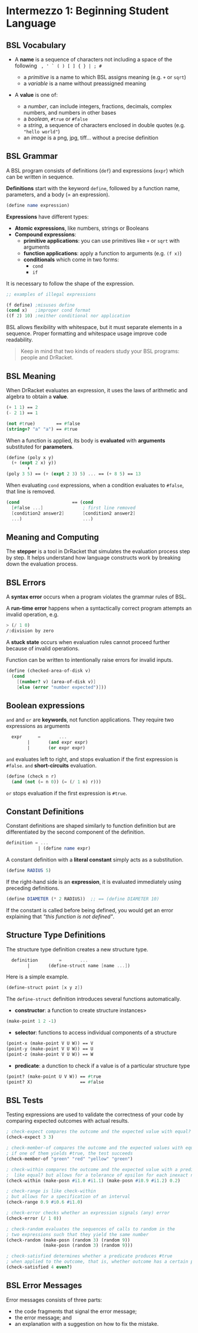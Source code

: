 # Intermezzo 1: Beginning Student Language

## BSL Vocabulary

- A **name** is a sequence of characters not including a space of the following `` , ' ` ( ) [ ] { } | ; #``

  - a _primitive_ is a name to which BSL assigns meaning (e.g. `+` or `sqrt`)
  - a _variable_ is a name without preassigned meaning

- A **value** is one of:
  - a _number_, can include integers, fractions, decimals, complex numbers, and numbers in other bases
  - a _boolean_, `#true` or `#false`
  - a _string_, a sequence of characters enclosed in double quotes (e.g. `"hello world"`)
  - an _image_ is a png, jpg, tiff... without a precise definition

## BSL Grammar

A BSL program consists of definitions (`def`) and expressions (`expr`) which can be written in sequence.

**Definitions** start with the keyword `define`, followed by a function name, parameters, and a body (= an expression).

```scheme
(define name expression)
```

**Expressions** have different types:

- **Atomic expressions**, like numbers, strings or Booleans
- **Compound expressions**:
  - **primitive applications**: you can use primitives like `+` or `sqrt` with arguments
  - **function applications**: apply a function to arguments (e.g. `(f x)`)
  - **conditionals** which come in two forms:
    - `cond`
    - `if`

It is necessary to follow the shape of the expression.

```scheme
;; examples of illegal expressions

(f define) ;misuses define
(cond x)   ;improper cond format
((f 2) 10) ;neither conditional nor application
```

BSL allows flexibility with whitespace, but it must separate elements in a sequence.
Proper formatting and whitespace usage improve code readability.

> Keep in mind that two kinds of readers study your BSL programs: people and DrRacket.

## BSL Meaning

When DrRacket evaluates an expression, it uses the laws of arithmetic and algebra to obtain a **value**.

```scheme
(+ 1 1) == 2
(- 2 1) == 1

(not #true)        == #false
(string=? "a" "a") == #true
```

When a function is applied, its body is **evaluated** with **arguments** substituted for **parameters**.

```scheme
(define (poly x y)
  (+ (expt 2 x) y))
        ⬇️
(poly 3 5) == (+ (expt 2 3) 5) ... == (+ 8 5) == 13
```

When evaluating `cond` expressions, when a condition evaluates to `#false`, that line is removed.

```scheme
(cond                    == (cond
  [#false ...]               ; first line removed
  [condition2 answer2]       [condition2 answer2]
  ...)                       ...)
```

## Meaning and Computing

The **stepper** is a tool in DrRacket that simulates the evaluation process step by step. It helps understand how language constructs work by breaking down the evaluation process.

## BSL Errors

A **syntax error** occurs when a program violates the grammar rules of BSL.

A **run-time error** happens when a syntactically correct program attempts an invalid operation, e.g.

```scheme
> (/ 1 0)
/:division by zero
```

A **stuck state** occurs when evaluation rules cannot proceed further because of invalid operations.

Function can be written to intentionally raise errors for invalid inputs.

```scheme
(define (checked-area-of-disk v)
  (cond
    [(number? v) (area-of-disk v)]
    [else (error "number expected")]))
```

## Boolean expressions

`and` and `or` are **keywords**, not function applications. They require two expressions as arguments

```scheme
  expr	 	=	 	...
 	 	|	 	(and expr expr)
 	 	|	 	(or expr expr)
```

`and` evaluates left to right, and stops evaluation if the first expression is `#false`. `and` **short-circuits** evaluation.

```scheme
(define (check n r)
  (and (not (= n 0)) (= (/ 1 n) r)))
```

`or` stops evaluation if the first expression is `#true`.

## Constant Definitions

Constant definitions are shaped similarly to function definition but are differentiated by the second component of the definition.

```scheme
definition = ...
            | (define name expr)
```

A constant definition with a **literal constant** simply acts as a substitution.

```scheme
(define RADIUS 5)
```

If the right-hand side is an **expression**, it is evaluated immediately using preceding definitions.

```scheme
(define DIAMETER (* 2 RADIUS))  ;; == (define DIAMETER 10)
```

If the constant is called before being defined, you would get an error explaining that _"this function is not defined"_.

## Structure Type Definitions

The structure type definition creates a new structure type.

```scheme
  definition	 	=	 	...
 	 	|	 	(define-struct name [name ...])
```

Here is a simple example.

```scheme
(define-struct point [x y z])
```

The `define-struct` definition introduces several functions automatically.

- **constructor**: a function to create structure instances>

```scheme
(make-point 1 2 -1)
```

- **selector**: functions to access individual components of a structure

```scheme
(point-x (make-point V U W)) == V
(point-y (make-point V U W)) == U
(point-z (make-point V U W)) == W
```

- **predicate**: a dunction to check if a value is of a particular structure type

```scheme
(point? (make-point U V W)) == #true
(point? X)                  == #false
```

## BSL Tests

Testing expressions are used to validate the correctness of your code by comparing expected outcomes with actual results.

```scheme
; check-expect compares the outcome and the expected value with equal?
(check-expect 3 3)

; check-member-of compares the outcome and the expected values with equal?
; if one of them yields #true, the test succeeds
(check-member-of "green" "red" "yellow" "green")

; check-within compares the outcome and the expected value with a predicate
;  like equal? but allows for a tolerance of epsilon for each inexact number
(check-within (make-posn #i1.0 #i1.1) (make-posn #i0.9 #i1.2) 0.2)

; check-range is like check-within
; but allows for a specification of an interval
(check-range 0.9 #i0.6 #i1.0)

; check-error checks whether an expression signals (any) error
(check-error (/ 1 0))

; check-random evaluates the sequences of calls to random in the
; two expressions such that they yield the same number
(check-random (make-posn (random 3) (random 9))
              (make-posn (random 3) (random 9)))

; check-satisfied determines whether a predicate produces #true
; when applied to the outcome, that is, whether outcome has a certain property
(check-satisfied 4 even?)
```

## BSL Error Messages

Error messages consists of three parts:

- the code fragments that signal the error message;
- the error message; and
- an explanation with a suggestion on how to fix the mistake.
